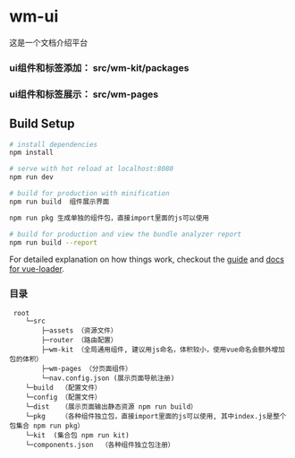 # wm-ui

这是一个文档介绍平台

### ui组件和标签添加： src/wm-kit/packages

### ui组件和标签展示： src/wm-pages

## Build Setup

``` bash
# install dependencies
npm install

# serve with hot reload at localhost:8080
npm run dev

# build for production with minification
npm run build  组件展示界面

npm run pkg 生成单独的组件包，直接import里面的js可以使用

# build for production and view the bundle analyzer report
npm run build --report
```

For detailed explanation on how things work, checkout the [guide](http://vuejs-templates.github.io/webpack/) and [docs for vue-loader](http://vuejs.github.io/vue-loader).

### 目录
     root
        └─src
            ├─assets （资源文件）
            ├─router （路由配置）
            ├─wm-kit （全局通用组件, 建议用js命名，体积较小，使用vue命名会额外增加包的体积）
            ├─wm-pages （分页面组件）
            └─nav.config.json (展示页面导航注册)
        └─build  （配置文件）
        └─config （配置文件）
        └─dist   （展示页面输出静态资源 npm run build）
        └─pkg    （各种组件独立包，直接import里面的js可以使用, 其中index.js是整个包集合 npm run pkg）
        └─kit  (集合包 npm run kit)
        └─components.json  （各种组件独立包注册）

 


